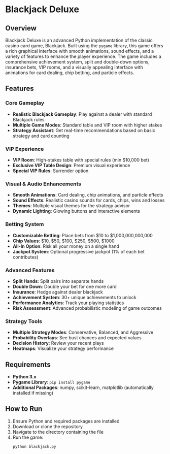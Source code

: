 # Blackjack Deluxe

## Overview
Blackjack Deluxe is an advanced Python implementation of the classic casino card game, Blackjack. Built using the `pygame` library, this game offers a rich graphical interface with smooth animations, sound effects, and a variety of features to enhance the player experience. The game includes a comprehensive achievement system, split and double-down options, insurance bets, VIP rooms, and a visually appealing interface with animations for card dealing, chip betting, and particle effects.

## Features

### Core Gameplay
- **Realistic Blackjack Gameplay**: Play against a dealer with standard Blackjack rules
- **Multiple Game Modes**: Standard table and VIP room with higher stakes
- **Strategy Assistant**: Get real-time recommendations based on basic strategy and card counting

### VIP Experience
- **VIP Room**: High-stakes table with special rules (min $10,000 bet)
- **Exclusive VIP Table Design**: Premium visual experience
- **Special VIP Rules**: Surrender option

### Visual & Audio Enhancements
- **Smooth Animations**: Card dealing, chip animations, and particle effects
- **Sound Effects**: Realistic casino sounds for cards, chips, wins and losses
- **Themes**: Multiple visual themes for the strategy advisor
- **Dynamic Lighting**: Glowing buttons and interactive elements

### Betting System
- **Customizable Betting**: Place bets from $10 to $1,000,000,000,000
- **Chip Values**: $10, $50, $100, $250, $500, $1000
- **All-In Option**: Risk all your money on a single hand
- **Jackpot System**: Optional progressive jackpot (1% of each bet contributes)

### Advanced Features
- **Split Hands**: Split pairs into separate hands
- **Double Down**: Double your bet for one more card
- **Insurance**: Hedge against dealer blackjack
- **Achievement System**: 30+ unique achievements to unlock
- **Performance Analytics**: Track your playing statistics
- **Risk Assessment**: Advanced probabilistic modeling of game outcomes

### Strategy Tools
- **Multiple Strategy Modes**: Conservative, Balanced, and Aggressive
- **Probability Overlays**: See bust chances and expected values
- **Decision History**: Review your recent plays
- **Heatmaps**: Visualize your strategy performance

## Requirements
- **Python 3.x**
- **Pygame Library**: `pip install pygame`
- **Additional Packages**: numpy, scikit-learn, matplotlib (automatically installed if missing)

## How to Run
1. Ensure Python and required packages are installed
2. Download or clone the repository
3. Navigate to the directory containing the file
4. Run the game:
   ```bash
   python blackjack.py
